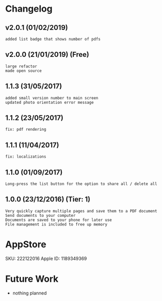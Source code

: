 # Changelog

## v2.0.1 (01/02/2019)
    added list badge that shows number of pdfs

## v2.0.0 (21/01/2019) (Free)
    large refactor
    made open source

## 1.1.3 (31/05/2017)
    added small version number to main screen
    updated photo orientation error message

## 1.1.2 (23/05/2017)
    fix: pdf rendering

## 1.1.1 (11/04/2017)
    fix: localizations

## 1.1.0 (01/09/2017)
    Long-press the list button for the option to share all / delete all

## 1.0.0 (23/12/2016) (Tier: 1)
    Very quickly capture multiple pages and save them to a PDF document
    Send documents to your computer
    Documents are saved to your phone for later use
    File management is included to free up memory

# AppStore

SKU: 222122016
Apple ID: 1189349369

# Future Work

- nothing planned
